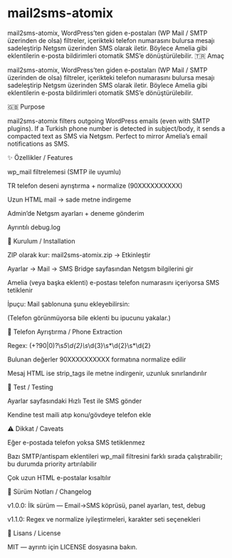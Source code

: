 # mail2sms-atomix
mail2sms-atomix, WordPress’ten giden e-postaları (WP Mail / SMTP üzerinden de olsa) filtreler, içerikteki telefon numarasını bulursa mesajı sadeleştirip Netgsm üzerinden SMS olarak iletir. Böylece Amelia gibi eklentilerin e-posta bildirimleri otomatik SMS’e dönüştürülebilir.
🇹🇷 Amaç

mail2sms-atomix, WordPress’ten giden e-postaları (WP Mail / SMTP üzerinden de olsa) filtreler, içerikteki telefon numarasını bulursa mesajı sadeleştirip Netgsm üzerinden SMS olarak iletir. Böylece Amelia gibi eklentilerin e-posta bildirimleri otomatik SMS’e dönüştürülebilir.

🇬🇧 Purpose

mail2sms-atomix filters outgoing WordPress emails (even with SMTP plugins). If a Turkish phone number is detected in subject/body, it sends a compacted text as SMS via Netgsm. Perfect to mirror Amelia’s email notifications as SMS.

✨ Özellikler / Features

wp_mail filtrelemesi (SMTP ile uyumlu)

TR telefon deseni ayrıştırma + normalize (90XXXXXXXXXX)

Uzun HTML mail → sade metne indirgeme

Admin’de Netgsm ayarları + deneme gönderim

Ayrıntılı debug.log

🚀 Kurulum / Installation

ZIP olarak kur: mail2sms-atomix.zip → Etkinleştir

Ayarlar → Mail → SMS Bridge sayfasından Netgsm bilgilerini gir

Amelia (veya başka eklenti) e-postası telefon numarasını içeriyorsa SMS tetiklenir

İpuçu: Mail şablonuna şunu ekleyebilirsin:
<!-- PHONE: 05XXXXXXXXX -->
(Telefon görünmüyorsa bile eklenti bu ipucunu yakalar.)

🔎 Telefon Ayrıştırma / Phone Extraction

Regex: (\+?90|0)?\s*5\d{2}\s*\d{3}\s*\d{2}\s*\d{2}

Bulunan değerler 90XXXXXXXXXX formatına normalize edilir

Mesaj HTML ise strip_tags ile metne indirgenir, uzunluk sınırlandırılır

🧪 Test / Testing

Ayarlar sayfasındaki Hızlı Test ile SMS gönder

Kendine test maili atıp konu/gövdeye telefon ekle

⚠️ Dikkat / Caveats

Eğer e-postada telefon yoksa SMS tetiklenmez

Bazı SMTP/antispam eklentileri wp_mail filtresini farklı sırada çalıştırabilir; bu durumda priority artırılabilir

Çok uzun HTML e-postalar kısaltılır

🧾 Sürüm Notları / Changelog

v1.0.0: İlk sürüm — Email→SMS köprüsü, panel ayarları, test, debug

v1.1.0: Regex ve normalize iyileştirmeleri, karakter seti seçenekleri

📄 Lisans / License

MIT — ayrıntı için LICENSE dosyasına bakın.
